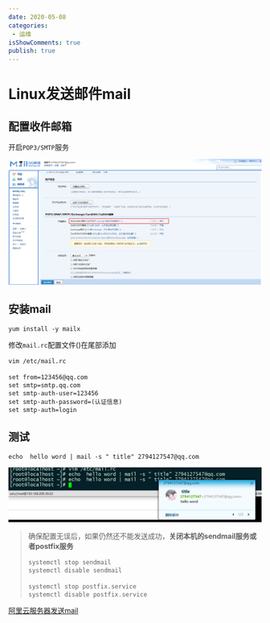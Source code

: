 ```yaml
---
date: 2020-05-08
categories:
 - 运维
isShowComments: true
publish: true
---
```


# Linux发送邮件mail

## 配置收件邮箱

开启`POP3/SMTP`服务

![image.png](media/Linux发送邮件mail.assets/SZ7vP3mFz9Yxckj.png)



## 安装mail

```shell
yum install -y mailx
```

修改`mail.rc`配置文件()在尾部添加

```shell
vim /etc/mail.rc

set from=123456@qq.com
set smtp=smtp.qq.com  
set smtp-auth-user=123456
set smtp-auth-password=(认证信息)
set smtp-auth=login 
```

## 测试

```shell
echo  hello word | mail -s " title" 2794127547@qq.com  
```

![image.png](media/Linux发送邮件mail.assets/cthICimMFxL1XWo.png)

> 确保配置无误后，如果仍然还不能发送成功，**关闭本机的sendmail服务或者postfix服务**
>
> ```shell
> systemctl stop sendmail 
> systemctl disable sendmail 
> 
> systemctl stop postfix.service 
> systemctl disable postfix.service 
> ```

[阿里云服务器发送mail](https://yq.aliyun.com/articles/644134)

